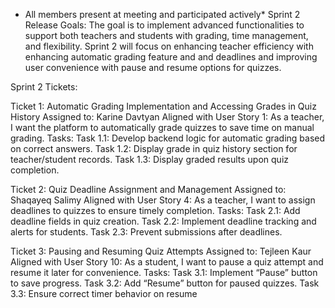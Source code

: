 * All members present at meeting and participated actively*
Sprint 2 Release Goals:
The goal is to implement advanced functionalities to support both teachers and students with grading, time management, and flexibility.
Sprint 2 will focus on enhancing teacher efficiency with enhancing automatic grading feature and  and deadlines and improving user convenience with pause and resume options for quizzes.

Sprint 2 Tickets:

Ticket 1: Automatic Grading Implementation and Accessing Grades in Quiz History
Assigned to: Karine Davtyan
Aligned with User Story 1: As a teacher, I want the platform to automatically grade quizzes to save time on manual grading.
Tasks:
Task 1.1: Develop backend logic for automatic grading based on correct answers.
Task 1.2: Display grade in quiz history section for teacher/student records.
Task 1.3: Display graded results upon quiz completion.

Ticket 2: Quiz Deadline Assignment and Management
Assigned to: Shaqayeq Salimy
Aligned with User Story 4: As a teacher, I want to assign deadlines to quizzes to ensure timely completion.
Tasks:
Task 2.1: Add deadline fields in quiz creation.
Task 2.2: Implement deadline tracking and alerts for students.
Task 2.3: Prevent submissions after deadlines.

Ticket 3: Pausing and Resuming Quiz Attempts
Assigned to: Tejleen Kaur
Aligned with User Story 10: As a student, I want to pause a quiz attempt and resume it later for convenience.
Tasks:
Task 3.1: Implement “Pause” button to save progress.
Task 3.2: Add “Resume” button for paused quizzes.
Task 3.3: Ensure correct timer behavior on resume
